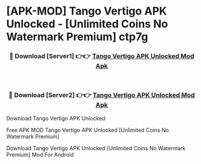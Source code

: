 # [APK-MOD] Tango Vertigo APK Unlocked - [Unlimited Coins No Watermark Premium] ctp7g



<div align="center">
<h3>🔴 Download [Server1] 👉👉 <a href="https://momento.my/?title=Tango_Vertigo_APK_Unlocked">Tango Vertigo APK Unlocked Mod Apk</a></h3><br>

<h3>🔴 Download [Server2] 👉👉 <a href="https://momento.my/?title=Tango_Vertigo_APK_Unlocked">Tango Vertigo APK Unlocked Mod Apk</a></h3>
</div>



Download Tango Vertigo APK Unlocked 

Free APK MOD Tango Vertigo APK Unlocked [Unlimited Coins No Watermark Premium]

Download Tango Vertigo APK Unlocked [Unlimited Coins No Watermark Premium] Mod For Android
